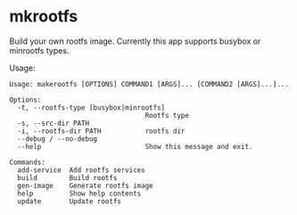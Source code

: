 # mkrootfs

Build your own rootfs image. Currently this app supports busybox or minrootfs types.

Usage:

```
Usage: makerootfs [OPTIONS] COMMAND1 [ARGS]... [COMMAND2 [ARGS]...]...

Options:
  -t, --rootfs-type [busybox|minrootfs]
                                  Rootfs type
  -s, --src-dir PATH
  -i, --rootfs-dir PATH           rootfs dir
  --debug / --no-debug
  --help                          Show this message and exit.

Commands:
  add-service  Add rootfs services
  build        Build rootfs
  gen-image    Generate rootfs image
  help         Show help contents
  update       Update rootfs


```
